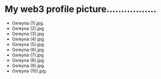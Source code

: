 # My web3 profile picture.................
- 0xreyna (1).jpg.
- 0xreyna (2).jpg
- 0xreyna (3).jpg
- 0xreyna (4).jpg
- 0xreyna (5).jpg
- 0xreyna (6).jpg
- 0xreyna (7).jpg
- 0xreyna (8).jpg
- 0xreyna (9).jpg
- 0xreyna (10).jpg
